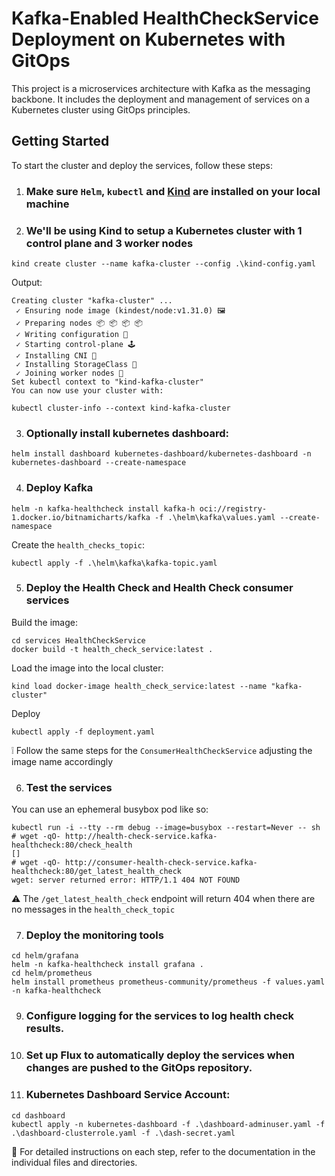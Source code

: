 # Kafka-Enabled HealthCheckService Deployment on Kubernetes with GitOps

This project is a microservices architecture with Kafka as the messaging backbone. It includes the deployment and management of services on a Kubernetes cluster using GitOps principles.


## Getting Started

To start the cluster and deploy the services, follow these steps:

1. ### Make sure `Helm`, `kubectl` and [Kind](https://kind.sigs.k8s.io/) are installed on your local machine
2. ### We'll be using Kind to setup a Kubernetes cluster with 1 control plane and 3 worker nodes
```
kind create cluster --name kafka-cluster --config .\kind-config.yaml
```
Output:
```
Creating cluster "kafka-cluster" ...
 ✓ Ensuring node image (kindest/node:v1.31.0) 🖼
 ✓ Preparing nodes 📦 📦 📦 📦
 ✓ Writing configuration 📜
 ✓ Starting control-plane 🕹️
 ✓ Installing CNI 🔌
 ✓ Installing StorageClass 💾
 ✓ Joining worker nodes 🚜
Set kubectl context to "kind-kafka-cluster"
You can now use your cluster with:

kubectl cluster-info --context kind-kafka-cluster
```
3. ### Optionally install kubernetes dashboard:

```
helm install dashboard kubernetes-dashboard/kubernetes-dashboard -n kubernetes-dashboard --create-namespace
```
4. ### Deploy Kafka 
```
helm -n kafka-healthcheck install kafka-h oci://registry-1.docker.io/bitnamicharts/kafka -f .\helm\kafka\values.yaml --create-namespace
```

Create the `health_checks_topic`:

```
kubectl apply -f .\helm\kafka\kafka-topic.yaml
```

5. ### Deploy the Health Check and Health Check consumer services

Build the image:
```
cd services HealthCheckService
docker build -t health_check_service:latest .
```

Load the image into the local cluster:
```
kind load docker-image health_check_service:latest --name "kafka-cluster"
```

Deploy

```
kubectl apply -f deployment.yaml
```
❕ Follow the same steps for the `ConsumerHealthCheckService` adjusting the image name accordingly

6. ### Test the services 

You can use an ephemeral busybox pod like so:

```
kubectl run -i --tty --rm debug --image=busybox --restart=Never -- sh
# wget -qO- http://health-check-service.kafka-healthcheck:80/check_health
[]
# wget -qO- http://consumer-health-check-service.kafka-healthcheck:80/get_latest_health_check
wget: server returned error: HTTP/1.1 404 NOT FOUND
```
⚠️ The `/get_latest_health_check` endpoint will return 404 when there are no messages in the `health_check_topic`

7. ### Deploy the monitoring tools
```
cd helm/grafana
helm -n kafka-healthcheck install grafana .
cd helm/prometheus
helm install prometheus prometheus-community/prometheus -f values.yaml -n kafka-healthcheck
```

9. ### Configure logging for the services to log health check results.
10. ### Set up Flux to automatically deploy the services when changes are pushed to the GitOps repository.
11. ### Kubernetes Dashboard Service Account:
```
cd dashboard
kubectl apply -n kubernetes-dashboard -f .\dashboard-adminuser.yaml -f .\dashboard-clusterrole.yaml -f .\dash-secret.yaml
```
🤖 For detailed instructions on each step, refer to the documentation in the individual files and directories.
